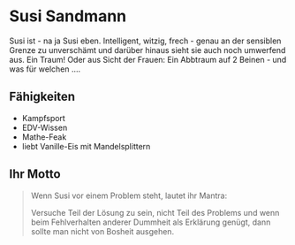 # Susi Sandmann

Susi ist - na ja Susi eben. Intelligent, witzig, frech - genau an der sensiblen Grenze zu unverschämt
und darüber hinaus sieht sie auch noch umwerfend aus. Ein Traum! Oder aus Sicht der Frauen:
Ein Abbtraum auf 2 Beinen - und was für welchen ....

## Fähigkeiten

* Kampfsport
* EDV-Wissen
* Mathe-Feak
* liebt Vanille-Eis mit Mandelsplittern

## Ihr Motto

> Wenn Susi vor einem Problem steht, lautet ihr Mantra:
> 
> Versuche Teil der Lösung zu sein, nicht Teil des Problems
> und wenn beim Fehlverhalten anderer Dummheit als Erklärung
> genügt, dann sollte man nicht von Bosheit ausgehen.


